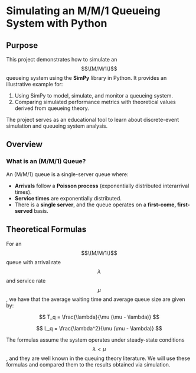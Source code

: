 # Simulating an M/M/1 Queueing System with Python

## Purpose
This project demonstrates how to simulate an $$\(M/M/1\)$$ queueing system using the **SimPy** library in Python. It provides an illustrative example for:
1. Using SimPy to model, simulate, and monitor a queueing system.
2. Comparing simulated performance metrics with theoretical values derived from queueing theory.

The project serves as an educational tool to learn about discrete-event simulation and queueing system analysis.

## Overview

### **What is an \(M/M/1\) Queue?**
An \(M/M/1\) queue is a single-server queue where:
- **Arrivals** follow a **Poisson process** (exponentially distributed interarrival times).
- **Service times** are exponentially distributed.
- There is a **single server**, and the queue operates on a **first-come, first-served** basis.

## Theoretical Formulas

For an $$\(M/M/1\)$$ queue with arrival rate $$\lambda$$ and service rate $$\mu$$, we have that the average waiting time and average queue size are given by:

$$
T_q = \frac{\lambda}{\mu (\mu - \lambda)}
$$

$$
L_q = \frac{\lambda^2}{\mu (\mu - \lambda)}
$$

The formulas assume the system operates under steady-state conditions $$\lambda < \mu$$, and they are well known in the queuing theory literature. We will use these formulas and compared them to the results obtained via simulation. 
